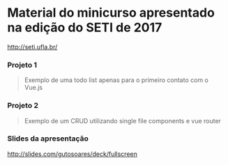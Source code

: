 # Material do minicurso apresentado na edição do SETI de 2017
http://seti.ufla.br/

### Projeto 1
> Exemplo de uma todo list apenas para o primeiro contato com o Vue.js

### Projeto 2
> Exemplo de um CRUD utilizando single file components e vue router

### Slides da apresentação
http://slides.com/gutosoares/deck/fullscreen